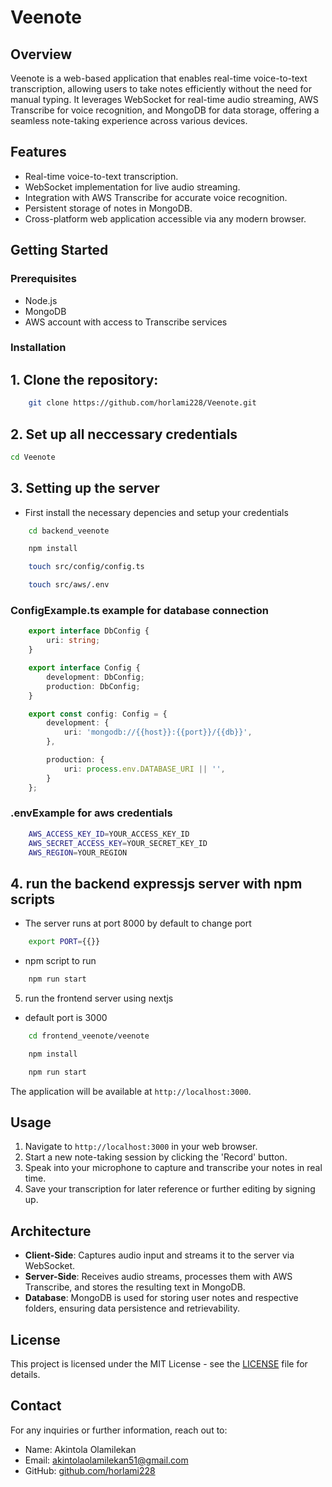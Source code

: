 # Veenote

## Overview

Veenote is a web-based application that enables real-time voice-to-text transcription, allowing users to take notes efficiently without the need for manual typing. It leverages WebSocket for real-time audio streaming, AWS Transcribe for voice recognition, and MongoDB for data storage, offering a seamless note-taking experience across various devices.


## Features

- Real-time voice-to-text transcription.
- WebSocket implementation for live audio streaming.
- Integration with AWS Transcribe for accurate voice recognition.
- Persistent storage of notes in MongoDB.
- Cross-platform web application accessible via any modern browser.

## Getting Started

### Prerequisites

- Node.js
- MongoDB
- AWS account with access to Transcribe services

### Installation

## 1. Clone the repository:
```bash
    git clone https://github.com/horlami228/Veenote.git
```
## 2. Set up all neccessary credentials

```bash
cd Veenote

```

## 3. Setting up the server
* First install the necessary depencies and setup your credentials
```bash
    cd backend_veenote

    npm install

    touch src/config/config.ts

    touch src/aws/.env
```

### ConfigExample.ts example for database connection
```ts
    export interface DbConfig {
        uri: string;
    }

    export interface Config {
        development: DbConfig;
        production: DbConfig;
    }

    export const config: Config = {
        development: {
            uri: 'mongodb://{{host}}:{{port}}/{{db}}',
        },

        production: {
            uri: process.env.DATABASE_URI || '',
        }
    };
```

### .envExample for aws credentials
```bash
    AWS_ACCESS_KEY_ID=YOUR_ACCESS_KEY_ID
    AWS_SECRET_ACCESS_KEY=YOUR_SECRET_KEY_ID
    AWS_REGION=YOUR_REGION
```

## 4. run the backend expressjs server with npm scripts
* The server runs at port 8000 by default to change port
```bash
    export PORT={{}}
```
* npm script to run
```bash
    npm run start
```

5. run the frontend server using nextjs
* default port is 3000
```bash
    cd frontend_veenote/veenote

    npm install

    npm run start

```
The application will be available at `http://localhost:3000`.

## Usage

1. Navigate to `http://localhost:3000` in your web browser.
2. Start a new note-taking session by clicking the 'Record' button.
3. Speak into your microphone to capture and transcribe your notes in real time.
4. Save your transcription for later reference or further editing by signing up.

## Architecture

- **Client-Side**: Captures audio input and streams it to the server via WebSocket.
- **Server-Side**: Receives audio streams, processes them with AWS Transcribe, and stores the resulting text in MongoDB.
- **Database**: MongoDB is used for storing user notes and respective folders, ensuring data persistence and retrievability.


## License

This project is licensed under the MIT License - see the [LICENSE](/LICENSE) file for details.


## Contact
For any inquiries or further information, reach out to:

- Name: Akintola Olamilekan
- Email: [akintolaolamilekan51@gmail.com](mailto:akintolaolamilekan51@gmail.com)
- GitHub: [github.com/horlami228](https://github.com/horlami228)
